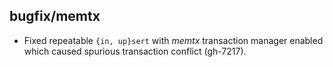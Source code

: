 ## bugfix/memtx

* Fixed repeatable `{in, up}sert` with _memtx_ transaction manager enabled which
  caused spurious transaction conflict (gh-7217).
